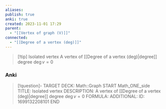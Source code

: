 ```yaml
---
aliases: 
publish: true
anki: true
created: 2023-11-01 17:29
parent:
  - "[[Vertex of graph (V)]]"
connected:
  - "[[Degree of a vertex (deg)]]"
---
```

> [!tip] Isolated vertex
> A vertex of [[Degree of a vertex (deg)|degree]] degree $\deg v = 0$

### Anki
> [!question]-
TARGET DECK: Math::Graph
START
Math_ONE_side
TITLE: Isolated vertex
DESCRIPTION: A vertex of [[Degree of a vertex (deg)|degree]] degree $\deg v = 0$
FORMULA: 
ADDITIONAL:
ID: 1699132208101
END












